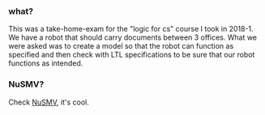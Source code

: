 
### what?
This was a take-home-exam for the "logic for cs" course I took in 2018-1. We have a robot that should carry documents between 3 offices. What we were asked was to create a model so that the robot can function as specified and then check with LTL specifications to be sure that our robot functions as intended.

### NuSMV?
Check [NuSMV](http://nusmv.fbk.eu/), it's cool.

